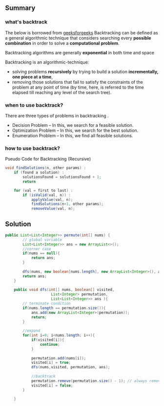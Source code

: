 ## Summary

### what's backtrack

The below is borrowed from [geeksforgeeks](https://www.geeksforgeeks.org/backtracking-algorithms/)
Backtracking can be defined as a general algorithmic technique that considers searching every **possible combination** in order to solve a **computational problem**.

Backtracking algorithms are generally **exponential** in both time and space 

Backtracking is an algorithmic-technique:  
  * solving problems **recursively** by trying to build a solution **incrementally, one piece at a time**,  
  * removing those solutions that fail to satisfy the constraints of the problem at any point of time (by time, here, is referred to the time elapsed till reaching any level of the search tree).

### when to use backtrack?
There are three types of problems in backtracking . 
  * Decision Problem – In this, we search for a feasible solution.  
  * Optimization Problem – In this, we search for the best solution.  
  * Enumeration Problem – In this, we find all feasible solutions.

### how to use backtrack?
Pseudo Code for Backtracking (Recursive)
```java
void findSolutions(n, other params) :
    if (found a solution) :
        solutionsFound = solutionsFound + 1;
        return

    for (val = first to last) :
        if (isValid(val, n)) :
            applyValue(val, n);
            findSolutions(n+1, other params);
            removeValue(val, n);
```

## Solution
```java
public List<List<Integer>> permute(int[] nums) {
        // global variable
        List<List<Integer>> ans = new ArrayList<>();
        //corner case
        if(nums == null){
            return ans;
        }
        
        dfs(nums, new boolean[nums.length], new ArrayList<Integer>(), ans);
        return ans;
    }
    
    public void dfs(int[] nums, boolean[] visited, 
                     List<Integer> permutation,
                     List<List<Integer>> ans ){
        // terminate condition
        if(nums.length == permutation.size()){
            ans.add(new ArrayList<Integer>(permutation));
            return;
        }
        
        //expand 
        for(int i=0; i<nums.length; i++){
            if(visited[i]){
                continue;
            }
            
            permutation.add(nums[i]);
            visited[i] = true;
            dfs(nums,visited, permutation, ans);
            
            //backtrack
            permutation.remove(permutation.size() - 1); // always remove the last in
            visited[i] = false;
        }
        
    }
```

